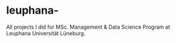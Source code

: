 # leuphana-
All projects I did for MSc. Management &amp; Data Science Program at Leuphana Universität Lüneburg.
